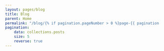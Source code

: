 ```yaml
---
layout: pages/blog
title: Blog
parent: Home
permalink: "/blog/{% if pagination.pageNumber > 0 %}page-{{ pagination.pageNumber | plus: 1 }}/{% endif %}index.html"
pagination:
    data: collections.posts
    size: 5
    reverse: true
---
```

